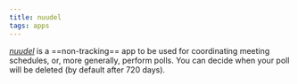 ```yaml
---
title: nuudel
tags: apps
---
```

[<cite>nuudel</cite>](https://nuudel.digitalcourage.de) is a ==non-tracking== app to be used for coordinating meeting schedules, or, more generally, perform polls. You can decide when your poll will be deleted (by default after 720 days).